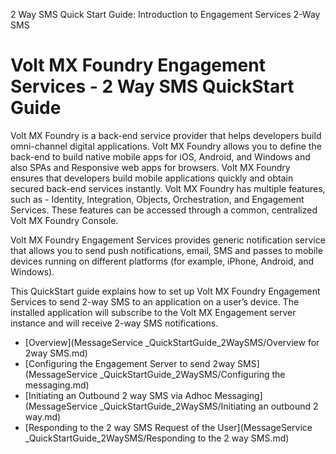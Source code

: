                            

2 Way SMS Quick Start Guide: Introduction to Engagement Services 2-Way SMS

Volt MX  Foundry Engagement Services - 2 Way SMS QuickStart Guide
===============================================================

Volt MX  Foundry is a back-end service provider that helps developers build omni-channel digital applications. Volt MX Foundry allows you to define the back-end to build native mobile apps for iOS, Android, and Windows and also SPAs and Responsive web apps for browsers. Volt MX Foundry ensures that developers build mobile applications quickly and obtain secured back-end services instantly. Volt MX Foundry has multiple features, such as - Identity, Integration, Objects, Orchestration, and Engagement Services. These features can be accessed through a common, centralized Volt MX Foundry Console.

Volt MX  Foundry Engagement Services provides generic notification service that allows you to send push notifications, email, SMS and passes to mobile devices running on different platforms (for example, iPhone, Android, and Windows).

This QuickStart guide explains how to set up Volt MX Foundry Engagement Services to send 2-way SMS to an application on a user’s device. The installed application will subscribe to the Volt MX Engagement server instance and will receive 2-way SMS notifications.

*   [Overview](MessageService _QuickStartGuide_2WaySMS/Overview for 2way SMS.md)
*   [Configuring the Engagement Server to send 2way SMS](MessageService _QuickStartGuide_2WaySMS/Configuring the messaging.md)
*   [Initiating an Outbound 2 way SMS via Adhoc Messaging](MessageService _QuickStartGuide_2WaySMS/Initiating an outbound 2 way.md)
*   [Responding to the 2 way SMS Request of the User](MessageService _QuickStartGuide_2WaySMS/Responding to the 2 way SMS.md)


